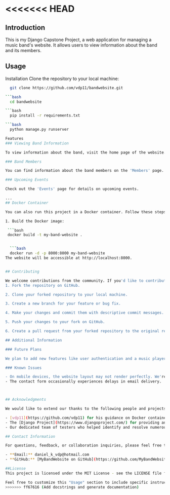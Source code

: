 <<<<<<< HEAD
=======
## Introduction

This is my Django Capstone Project, a web application for managing a music band's website. It allows users to view information about the band and its members.

## Usage

Installation
Clone the repository to your local machine:

  ```bash
    git clone https://github.com/vdp11/bandwebsite.git

  ```bash
    cd bandwebsite

  ```bash
    pip install -r requirements.txt
  
  ```bash  
    python manage.py runserver

Features
### Viewing Band Information

To view information about the band, visit the home page of the website.

### Band Members

You can find information about the band members on the 'Members' page.

### Upcoming Events

Check out the 'Events' page for details on upcoming events.

...
## Docker Container

You can also run this project in a Docker container. Follow these steps:

1. Build the Docker image:

   ```bash
   docker build -t my-band-website .


    ```bash
    docker run -d -p 8000:8000 my-band-website
The website will be accessible at http://localhost:8000.


## Contributing

We welcome contributions from the community. If you'd like to contribute, please follow these guidelines...
1. Fork the repository on GitHub.

2. Clone your forked repository to your local machine.

3. Create a new branch for your feature or bug fix.

4. Make your changes and commit them with descriptive commit messages.

5. Push your changes to your fork on GitHub.

6. Create a pull request from your forked repository to the original repository.

## Additional Information

### Future Plans

We plan to add new features like user authentication and a music player in future releases.

### Known Issues

- On mobile devices, the website layout may not render perfectly. We're actively working on improving this.
- The contact form occasionally experiences delays in email delivery.



## Acknowledgments

We would like to extend our thanks to the following people and projects for their invaluable contributions:

- [vdp11](https://github.com/vdp11) for his guidance on Docker containerization.
- The [Django Project](https://www.djangoproject.com/) for providing an excellent web framework.
- Our dedicated team of testers who helped identify and resolve numerous issues.

## Contact Information

For questions, feedback, or collaboration inquiries, please feel free to reach out to us:

- **Email:** daniel_k_vdp@hotmail.com
- **GitHub:** [MyBandWebsite on GitHub](https://github.com/MyBandWebsite)

##License
This project is licensed under the MIT License - see the LICENSE file for details.

Feel free to customize this "Usage" section to include specific instructions and features relevant to your project. Providing clear and concise usage instructions can greatly benefit users and potential contributors.
>>>>>>> ff67616 (Add docstrings and generate documentation)
